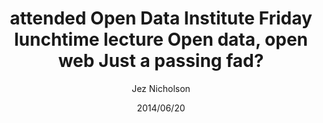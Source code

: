 ---
title: attended Open Data Institute Friday lunchtime lecture Open data, open web Just a passing fad?
date: 2014/06/20
tags: [events]
author: Jez Nicholson
alias: /
---